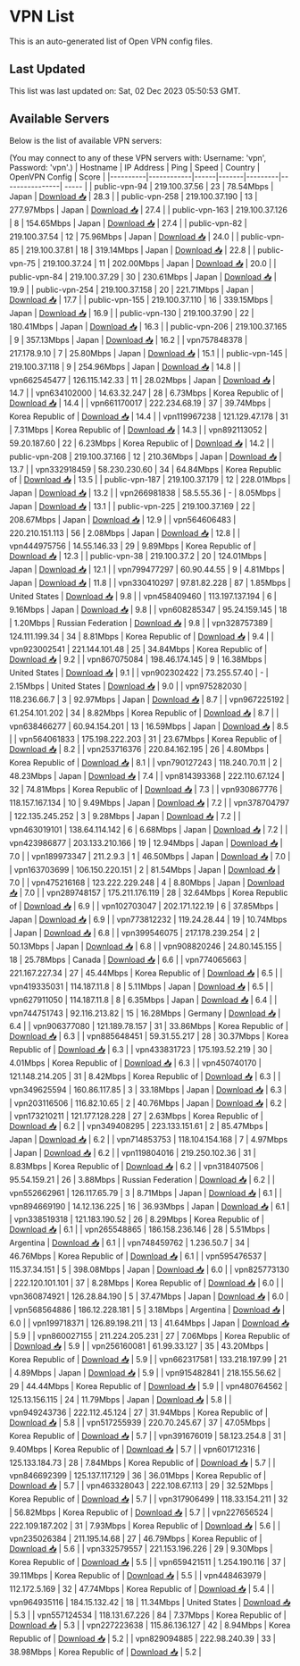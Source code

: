 # VPN List

This is an auto-generated list of Open VPN config files.

## Last Updated

This list was last updated on: Sat, 02 Dec 2023 05:50:53 GMT.

## Available Servers

Below is the list of available VPN servers:

(You may connect to any of these VPN servers with: Username: 'vpn', Password: 'vpn'.)
| Hostname | IP Address | Ping | Speed | Country | OpenVPN Config | Score |
|----------|------------|------|-------|---------|----------------| ----- |
| public-vpn-94 | 219.100.37.56 | 23 | 78.54Mbps | Japan | [Download 📥](./configs/server_0_JP.ovpn) | 28.3 |
| public-vpn-258 | 219.100.37.190 | 13 | 277.97Mbps | Japan | [Download 📥](./configs/server_1_JP.ovpn) | 27.4 |
| public-vpn-163 | 219.100.37.126 | 8 | 154.65Mbps | Japan | [Download 📥](./configs/server_2_JP.ovpn) | 27.4 |
| public-vpn-82 | 219.100.37.54 | 12 | 75.96Mbps | Japan | [Download 📥](./configs/server_3_JP.ovpn) | 24.0 |
| public-vpn-85 | 219.100.37.81 | 18 | 319.14Mbps | Japan | [Download 📥](./configs/server_4_JP.ovpn) | 22.8 |
| public-vpn-75 | 219.100.37.24 | 11 | 202.00Mbps | Japan | [Download 📥](./configs/server_5_JP.ovpn) | 20.0 |
| public-vpn-84 | 219.100.37.29 | 30 | 230.61Mbps | Japan | [Download 📥](./configs/server_6_JP.ovpn) | 19.9 |
| public-vpn-254 | 219.100.37.158 | 20 | 221.71Mbps | Japan | [Download 📥](./configs/server_7_JP.ovpn) | 17.7 |
| public-vpn-155 | 219.100.37.110 | 16 | 339.15Mbps | Japan | [Download 📥](./configs/server_8_JP.ovpn) | 16.9 |
| public-vpn-130 | 219.100.37.90 | 22 | 180.41Mbps | Japan | [Download 📥](./configs/server_9_JP.ovpn) | 16.3 |
| public-vpn-206 | 219.100.37.165 | 9 | 357.13Mbps | Japan | [Download 📥](./configs/server_10_JP.ovpn) | 16.2 |
| vpn757848378 | 217.178.9.10 | 7 | 25.80Mbps | Japan | [Download 📥](./configs/server_11_JP.ovpn) | 15.1 |
| public-vpn-145 | 219.100.37.118 | 9 | 254.96Mbps | Japan | [Download 📥](./configs/server_12_JP.ovpn) | 14.8 |
| vpn662545477 | 126.115.142.33 | 11 | 28.02Mbps | Japan | [Download 📥](./configs/server_13_JP.ovpn) | 14.7 |
| vpn634102000 | 14.63.32.247 | 28 | 6.73Mbps | Korea Republic of | [Download 📥](./configs/server_14_KR.ovpn) | 14.4 |
| vpn661170017 | 222.234.68.19 | 37 | 39.74Mbps | Korea Republic of | [Download 📥](./configs/server_15_KR.ovpn) | 14.4 |
| vpn119967238 | 121.129.47.178 | 31 | 7.31Mbps | Korea Republic of | [Download 📥](./configs/server_16_KR.ovpn) | 14.3 |
| vpn892113052 | 59.20.187.60 | 22 | 6.23Mbps | Korea Republic of | [Download 📥](./configs/server_17_KR.ovpn) | 14.2 |
| public-vpn-208 | 219.100.37.166 | 12 | 210.36Mbps | Japan | [Download 📥](./configs/server_18_JP.ovpn) | 13.7 |
| vpn332918459 | 58.230.230.60 | 34 | 64.84Mbps | Korea Republic of | [Download 📥](./configs/server_19_KR.ovpn) | 13.5 |
| public-vpn-187 | 219.100.37.179 | 12 | 228.01Mbps | Japan | [Download 📥](./configs/server_20_JP.ovpn) | 13.2 |
| vpn266981838 | 58.5.55.36 | - | 8.05Mbps | Japan | [Download 📥](./configs/server_21_JP.ovpn) | 13.1 |
| public-vpn-225 | 219.100.37.169 | 22 | 208.67Mbps | Japan | [Download 📥](./configs/server_22_JP.ovpn) | 12.9 |
| vpn564606483 | 220.210.151.113 | 56 | 2.08Mbps | Japan | [Download 📥](./configs/server_23_JP.ovpn) | 12.8 |
| vpn444975756 | 14.55.146.33 | 29 | 9.89Mbps | Korea Republic of | [Download 📥](./configs/server_24_KR.ovpn) | 12.3 |
| public-vpn-38 | 219.100.37.2 | 20 | 124.01Mbps | Japan | [Download 📥](./configs/server_25_JP.ovpn) | 12.1 |
| vpn799477297 | 60.90.44.55 | 9 | 4.81Mbps | Japan | [Download 📥](./configs/server_26_JP.ovpn) | 11.8 |
| vpn330410297 | 97.81.82.228 | 87 | 1.85Mbps | United States | [Download 📥](./configs/server_27_US.ovpn) | 9.8 |
| vpn458409460 | 113.197.137.194 | 6 | 9.16Mbps | Japan | [Download 📥](./configs/server_28_JP.ovpn) | 9.8 |
| vpn608285347 | 95.24.159.145 | 18 | 1.20Mbps | Russian Federation | [Download 📥](./configs/server_29_RU.ovpn) | 9.8 |
| vpn328757389 | 124.111.199.34 | 34 | 8.81Mbps | Korea Republic of | [Download 📥](./configs/server_30_KR.ovpn) | 9.4 |
| vpn923002541 | 221.144.101.48 | 25 | 34.84Mbps | Korea Republic of | [Download 📥](./configs/server_31_KR.ovpn) | 9.2 |
| vpn867075084 | 198.46.174.145 | 9 | 16.38Mbps | United States | [Download 📥](./configs/server_32_US.ovpn) | 9.1 |
| vpn902302422 | 73.255.57.40 | - | 2.15Mbps | United States | [Download 📥](./configs/server_33_US.ovpn) | 9.0 |
| vpn975282030 | 118.236.66.7 | 3 | 92.97Mbps | Japan | [Download 📥](./configs/server_34_JP.ovpn) | 8.7 |
| vpn967225192 | 61.254.101.202 | 34 | 8.82Mbps | Korea Republic of | [Download 📥](./configs/server_35_KR.ovpn) | 8.7 |
| vpn638466277 | 60.94.154.201 | 13 | 16.59Mbps | Japan | [Download 📥](./configs/server_36_JP.ovpn) | 8.5 |
| vpn564061833 | 175.198.222.203 | 31 | 23.67Mbps | Korea Republic of | [Download 📥](./configs/server_37_KR.ovpn) | 8.2 |
| vpn253716376 | 220.84.162.195 | 26 | 4.80Mbps | Korea Republic of | [Download 📥](./configs/server_38_KR.ovpn) | 8.1 |
| vpn790127243 | 118.240.70.11 | 2 | 48.23Mbps | Japan | [Download 📥](./configs/server_39_JP.ovpn) | 7.4 |
| vpn814393368 | 222.110.67.124 | 32 | 74.81Mbps | Korea Republic of | [Download 📥](./configs/server_40_KR.ovpn) | 7.3 |
| vpn930867776 | 118.157.167.134 | 10 | 9.49Mbps | Japan | [Download 📥](./configs/server_41_JP.ovpn) | 7.2 |
| vpn378704797 | 122.135.245.252 | 3 | 9.28Mbps | Japan | [Download 📥](./configs/server_42_JP.ovpn) | 7.2 |
| vpn463019101 | 138.64.114.142 | 6 | 6.68Mbps | Japan | [Download 📥](./configs/server_43_JP.ovpn) | 7.2 |
| vpn423986877 | 203.133.210.166 | 19 | 12.94Mbps | Japan | [Download 📥](./configs/server_44_JP.ovpn) | 7.0 |
| vpn189973347 | 211.2.9.3 | 1 | 46.50Mbps | Japan | [Download 📥](./configs/server_45_JP.ovpn) | 7.0 |
| vpn163703699 | 106.150.220.151 | 2 | 81.54Mbps | Japan | [Download 📥](./configs/server_46_JP.ovpn) | 7.0 |
| vpn475216168 | 123.222.229.248 | 4 | 8.80Mbps | Japan | [Download 📥](./configs/server_47_JP.ovpn) | 7.0 |
| vpn289748157 | 175.211.176.119 | 28 | 32.64Mbps | Korea Republic of | [Download 📥](./configs/server_48_KR.ovpn) | 6.9 |
| vpn102703047 | 202.171.122.19 | 6 | 37.85Mbps | Japan | [Download 📥](./configs/server_49_JP.ovpn) | 6.9 |
| vpn773812232 | 119.24.28.44 | 19 | 10.74Mbps | Japan | [Download 📥](./configs/server_50_JP.ovpn) | 6.8 |
| vpn399546075 | 217.178.239.254 | 2 | 50.13Mbps | Japan | [Download 📥](./configs/server_51_JP.ovpn) | 6.8 |
| vpn908820246 | 24.80.145.155 | 18 | 25.78Mbps | Canada | [Download 📥](./configs/server_52_CA.ovpn) | 6.6 |
| vpn774065663 | 221.167.227.34 | 27 | 45.44Mbps | Korea Republic of | [Download 📥](./configs/server_53_KR.ovpn) | 6.5 |
| vpn419335031 | 114.187.11.8 | 8 | 5.11Mbps | Japan | [Download 📥](./configs/server_54_JP.ovpn) | 6.5 |
| vpn627911050 | 114.187.11.8 | 8 | 6.35Mbps | Japan | [Download 📥](./configs/server_55_JP.ovpn) | 6.4 |
| vpn744751743 | 92.116.213.82 | 15 | 16.28Mbps | Germany | [Download 📥](./configs/server_56_DE.ovpn) | 6.4 |
| vpn906377080 | 121.189.78.157 | 31 | 33.86Mbps | Korea Republic of | [Download 📥](./configs/server_57_KR.ovpn) | 6.3 |
| vpn885648451 | 59.31.55.217 | 28 | 30.37Mbps | Korea Republic of | [Download 📥](./configs/server_58_KR.ovpn) | 6.3 |
| vpn433831723 | 175.193.52.219 | 30 | 4.01Mbps | Korea Republic of | [Download 📥](./configs/server_59_KR.ovpn) | 6.3 |
| vpn450740170 | 121.148.214.205 | 31 | 8.42Mbps | Korea Republic of | [Download 📥](./configs/server_60_KR.ovpn) | 6.3 |
| vpn349625594 | 160.86.117.85 | 3 | 33.18Mbps | Japan | [Download 📥](./configs/server_61_JP.ovpn) | 6.3 |
| vpn203116506 | 116.82.10.65 | 2 | 40.76Mbps | Japan | [Download 📥](./configs/server_62_JP.ovpn) | 6.2 |
| vpn173210211 | 121.177.128.228 | 27 | 2.63Mbps | Korea Republic of | [Download 📥](./configs/server_63_KR.ovpn) | 6.2 |
| vpn349408295 | 223.133.151.61 | 2 | 85.47Mbps | Japan | [Download 📥](./configs/server_64_JP.ovpn) | 6.2 |
| vpn714853753 | 118.104.154.168 | 7 | 4.97Mbps | Japan | [Download 📥](./configs/server_65_JP.ovpn) | 6.2 |
| vpn119804016 | 219.250.102.36 | 31 | 8.83Mbps | Korea Republic of | [Download 📥](./configs/server_66_KR.ovpn) | 6.2 |
| vpn318407506 | 95.54.159.21 | 26 | 3.88Mbps | Russian Federation | [Download 📥](./configs/server_67_RU.ovpn) | 6.2 |
| vpn552662961 | 126.117.65.79 | 3 | 8.71Mbps | Japan | [Download 📥](./configs/server_68_JP.ovpn) | 6.1 |
| vpn894669190 | 14.12.136.225 | 16 | 36.93Mbps | Japan | [Download 📥](./configs/server_69_JP.ovpn) | 6.1 |
| vpn338519318 | 121.183.190.52 | 26 | 8.29Mbps | Korea Republic of | [Download 📥](./configs/server_70_KR.ovpn) | 6.1 |
| vpn265548865 | 186.158.236.146 | 28 | 5.51Mbps | Argentina | [Download 📥](./configs/server_71_AR.ovpn) | 6.1 |
| vpn748459762 | 1.236.50.7 | 34 | 46.76Mbps | Korea Republic of | [Download 📥](./configs/server_72_KR.ovpn) | 6.1 |
| vpn595476537 | 115.37.34.151 | 5 | 398.08Mbps | Japan | [Download 📥](./configs/server_73_JP.ovpn) | 6.0 |
| vpn825773130 | 222.120.101.101 | 37 | 8.28Mbps | Korea Republic of | [Download 📥](./configs/server_74_KR.ovpn) | 6.0 |
| vpn360874921 | 126.28.84.190 | 5 | 37.47Mbps | Japan | [Download 📥](./configs/server_75_JP.ovpn) | 6.0 |
| vpn568564886 | 186.12.228.181 | 5 | 3.18Mbps | Argentina | [Download 📥](./configs/server_76_AR.ovpn) | 6.0 |
| vpn199718371 | 126.89.198.211 | 13 | 41.64Mbps | Japan | [Download 📥](./configs/server_77_JP.ovpn) | 5.9 |
| vpn860027155 | 211.224.205.231 | 27 | 7.06Mbps | Korea Republic of | [Download 📥](./configs/server_78_KR.ovpn) | 5.9 |
| vpn256160081 | 61.99.33.127 | 35 | 43.20Mbps | Korea Republic of | [Download 📥](./configs/server_79_KR.ovpn) | 5.9 |
| vpn662317581 | 133.218.197.99 | 21 | 4.89Mbps | Japan | [Download 📥](./configs/server_80_JP.ovpn) | 5.9 |
| vpn915482841 | 218.155.56.62 | 29 | 44.44Mbps | Korea Republic of | [Download 📥](./configs/server_81_KR.ovpn) | 5.9 |
| vpn480764562 | 125.13.156.115 | 24 | 11.79Mbps | Japan | [Download 📥](./configs/server_82_JP.ovpn) | 5.8 |
| vpn949243736 | 222.112.45.124 | 27 | 31.94Mbps | Korea Republic of | [Download 📥](./configs/server_83_KR.ovpn) | 5.8 |
| vpn517255939 | 220.70.245.67 | 37 | 47.05Mbps | Korea Republic of | [Download 📥](./configs/server_84_KR.ovpn) | 5.7 |
| vpn391676019 | 58.123.254.8 | 31 | 9.40Mbps | Korea Republic of | [Download 📥](./configs/server_85_KR.ovpn) | 5.7 |
| vpn601712316 | 125.133.184.73 | 28 | 7.84Mbps | Korea Republic of | [Download 📥](./configs/server_86_KR.ovpn) | 5.7 |
| vpn846692399 | 125.137.117.129 | 36 | 36.01Mbps | Korea Republic of | [Download 📥](./configs/server_87_KR.ovpn) | 5.7 |
| vpn463328043 | 222.108.67.113 | 29 | 32.52Mbps | Korea Republic of | [Download 📥](./configs/server_88_KR.ovpn) | 5.7 |
| vpn317906499 | 118.33.154.211 | 32 | 56.82Mbps | Korea Republic of | [Download 📥](./configs/server_89_KR.ovpn) | 5.7 |
| vpn227656524 | 222.109.187.202 | 31 | 7.93Mbps | Korea Republic of | [Download 📥](./configs/server_90_KR.ovpn) | 5.6 |
| vpn235026384 | 211.195.14.68 | 27 | 46.79Mbps | Korea Republic of | [Download 📥](./configs/server_91_KR.ovpn) | 5.6 |
| vpn332579557 | 221.153.196.226 | 29 | 9.30Mbps | Korea Republic of | [Download 📥](./configs/server_92_KR.ovpn) | 5.5 |
| vpn659421511 | 1.254.190.116 | 37 | 39.11Mbps | Korea Republic of | [Download 📥](./configs/server_93_KR.ovpn) | 5.5 |
| vpn448463979 | 112.172.5.169 | 32 | 47.74Mbps | Korea Republic of | [Download 📥](./configs/server_94_KR.ovpn) | 5.4 |
| vpn964935116 | 184.15.132.42 | 18 | 11.34Mbps | United States | [Download 📥](./configs/server_95_US.ovpn) | 5.3 |
| vpn557124534 | 118.131.67.226 | 84 | 7.37Mbps | Korea Republic of | [Download 📥](./configs/server_96_KR.ovpn) | 5.3 |
| vpn227223638 | 115.86.136.127 | 42 | 8.94Mbps | Korea Republic of | [Download 📥](./configs/server_97_KR.ovpn) | 5.2 |
| vpn829094885 | 222.98.240.39 | 33 | 38.98Mbps | Korea Republic of | [Download 📥](./configs/server_98_KR.ovpn) | 5.2 |
